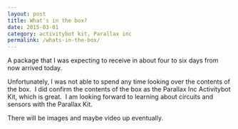 ```yaml
---
layout: post
title: What's in the box?
date: 2015-03-01
category: activitybot kit, Parallax inc
permalink: /whats-in-the-box/
---
```


A package that I was expecting to receive in about four to six days from now arrived today.

Unfortunately, I was not able to spend any time looking over the contents of the box.  I did confirm the contents of the box as the Parallax Inc Activitybot Kit, which is great.  I am looking forward to learning about circuits and sensors with the Parallax Kit.

There will be images and maybe video up eventually.
